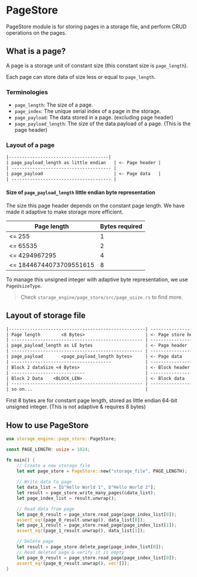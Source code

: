 # PageStore

PageStore module is for storing pages in a storage file, and perform CRUD operations on the pages.

## What is a page?

A page is a storage unit of constant size (this constant size is `page_length`).

Each page can store data of size less or equal to `page_length`.

### Terminologies

- `page_length`: The size of a page.
- `page_index`: The unique serial index of a page in the storage.
- `page_payload`: The data stored in a page. (excluding page header)
- `page_payload_length`: The size of the data payload of a page. (This is the page header)

### Layout of a page

```txt
|--------------------------------------|
| page_payload_length as little endian   | <- Page header |
| -------------------------------------- |
| page_payload                           | <- Page data   |
| -------------------------------------- |
```

#### Size of `page_payload_length` little endian byte representation

The size this page header depends on the constant page length. We have made it adaptive to make storage more efficient.

| Page length             | Bytes required |
| ----------------------- | -------------- |
| <= 255                  | 1              |
| <= 65535                | 2              |
| <= 4294967295           | 4              |
| <= 18446744073709551615 | 8              |

To manage this unsigned integer with adaptive byte representation, we use `PageUsizeType`.

> Check `storage_engine/page_store/src/page_usize.rs` to find more.

## Layout of storage file

```txt
|----------------------------------------------------| ---------------------- | 
| Page length        <8 Bytes>                       | <- Page store header   |
| -------------------------------------------------- | ---------------------- | ---------------------- |
| page_payload_length as LE bytes                    | <- Page header         |                        |
| -------------------------------------------------- | ---------------------- | <- Page index 0        |
| page_payload       <page_payload_length bytes>     | <- Page data           |                        |
| --------------------------------------             | ---------------------- | ---------------------- |
| Block 2 dataSize <4 Bytes>                         | <- Block header        |                        |
| ----------------------------                       | ---------------------- | <- Page index 1        |
| Block 2 Data    <BLOCK_LEN>                        | <- Block data          |                        |
| -------------------------------------------------- | ---------------------- | ---------------------- |
| so on...                                           |
```

First 8 bytes are for constant page length, stored as little endian 64-bit unsigned integer. (This is not adaptive & requires 8 bytes)

## How to use PageStore

```rs
use storage_engine::page_store::PageStore;

const PAGE_LENGTH: usize = 1024;

fn main() {
    // Create a new storage file
    let mut page_store = PageStore::new("storage_file", PAGE_LENGTH);
    
    // Write data to page
    let data_list = [b"Hello World 1", b"Hello World 2"];
    let result = page_store.write_many_pages(&data_list);
    let page_index_list = result.unwrap();

    // Read data from page
    let page_0_result = page_store.read_page(page_index_list[0]);
    assert_eq!(page_0_result.unwrap(), data_list[0]);
    let page_1_result = page_store.read_page(page_index_list[1]);
    assert_eq!(page_1_result.unwrap(), data_list[1]);

    // Delete page
    let result = page_store.delete_page(page_index_list[0]);
    // Read deleted page & verify it is empty
    let page_0_result = page_store.read_page(page_index_list[0]);
    assert_eq!(page_0_result.unwrap(), vec![]);
}
```
